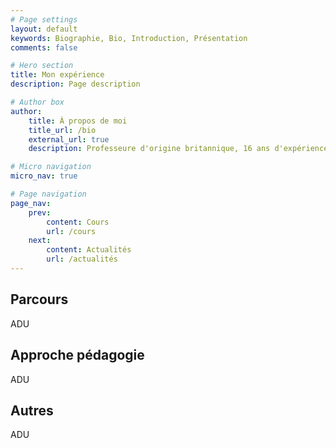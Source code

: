 ```yaml
---
# Page settings
layout: default
keywords: Biographie, Bio, Introduction, Présentation
comments: false

# Hero section
title: Mon expérience
description: Page description

# Author box
author:
    title: À propos de moi
    title_url: /bio
    external_url: true
    description: Professeure d'origine britannique, 16 ans d'expérience d'enseignement au Royaume-Uni et en France

# Micro navigation
micro_nav: true

# Page navigation
page_nav:
    prev:
        content: Cours
        url: /cours
    next:
        content: Actualités
        url: /actualités
---
```


## Parcours
ADU

## Approche pédagogie
ADU

## Autres
ADU
